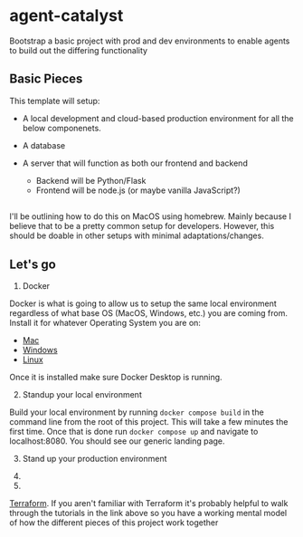 # agent-catalyst
Bootstrap a basic project with prod and dev environments to enable agents to build out the differing functionality

## Basic Pieces

This template will setup:

- A local development and cloud-based production environment for all the below componenets.

- A database
- A server that will function as both our frontend and backend
  - Backend will be Python/Flask
  - Frontend will be node.js (or maybe vanilla JavaScript?)

## 

I'll be outlining how to do this on MacOS using homebrew. Mainly because I believe that to be a pretty common setup for developers. However, this should be doable in other setups with minimal adaptations/changes.

## Let's go


1. Docker
   
Docker is what is going to allow us to setup the same local environment regardless of what base OS (MacOS, Windows, etc.) you are coming from. Install it for whatever Operating System you are on:
 - [Mac](https://docs.docker.com/desktop/setup/install/mac-install/)
 - [Windows](https://docs.docker.com/desktop/setup/install/windows-install/)
 - [Linux](https://docs.docker.com/desktop/setup/install/linux/)

Once it is installed make sure Docker Desktop is running.
   
2. Standup your local environment
   
Build your local environment by running `docker compose build` in the command line from the root of this project. This will take a few minutes the first time. Once that is done run `docker compose up` and navigate to localhost:8080. You should see our generic landing page.

3. Stand up your production environment

1. 




2.


 [Terraform](https://developer.hashicorp.com/terraform/tutorials/gcp-get-started/install-cli). If you aren't familiar with Terraform it's probably helpful to walk through the tutorials in the link above so you have a working mental model of how the different pieces of this project work together